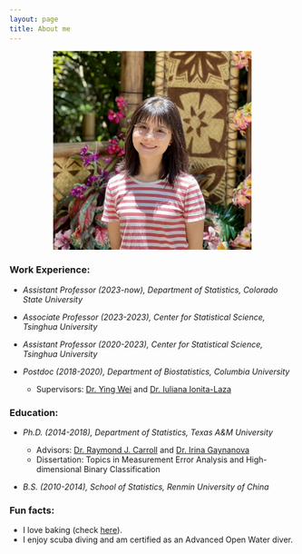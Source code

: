 ```yaml
---
layout: page
title: About me
---
```


<div align="center">
  <img src="/img/TianyingWang.jpg" alt="" width="350">
</div>


### Work Experience:

   - _Assistant Professor (2023-now), Department of Statistics, Colorado State University_
         
   - _Associate Professor (2023-2023), Center for Statistical Science, Tsinghua University_
         
   - _Assistant Professor (2020-2023), Center for Statistical Science, Tsinghua University_
         
   - _Postdoc (2018-2020), Department of Biostatistics, Columbia University_   
       - Supervisors: [Dr. Ying Wei](https://yingweistat.com/) and [Dr. Iuliana Ionita-Laza](http://www.columbia.edu/~ii2135/)
       

### Education:

   - _Ph.D. (2014-2018), Department of Statistics, Texas A&M University_   
       - Advisors: [Dr. Raymond J. Carroll](https://www.stat.tamu.edu/~carroll/) and [Dr. Irina Gaynanova](https://irinagain.github.io/)       
       - Dissertation: Topics in Measurement Error Analysis and High-dimensional Binary Classification

              
   - _B.S. (2010-2014), School of Statistics, Renmin University of China_   
 
### Fun facts:

  - I love baking (check [here](https://tianyingw.github.io/Instagram/)).  
  - I enjoy scuba diving and am certified as an Advanced Open Water diver.


